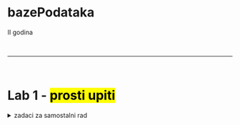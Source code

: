 # bazePodataka
II godina

<br>
<hr>
<br>

# Lab 1 - <mark> prosti upiti <mark>

<details> 
<summary> zadaci za samostalni rad </summary> 
```sql 
--1 zadatak
SELECT IME, PREZIME, GODINA_ROD, MESTO_ROD
FROM GLUMAC
WHERE BROJ = 50;
```
</details>